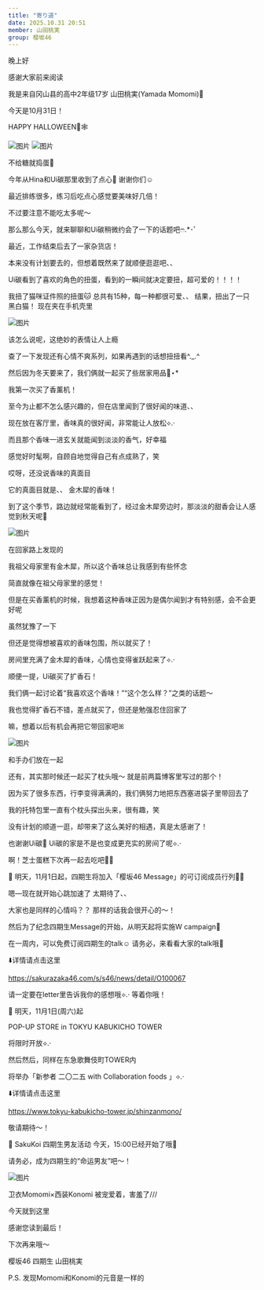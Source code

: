 ```yaml
---
title: "寄り道"
date: 2025.10.31 20:51
member: 山田桃実
group: 樱坂46
---
```


晚上好


感谢大家前来阅读

我是来自冈山县的高中2年级17岁
山田桃実(Yamada Momomi)🍑





今天是10月31日！


HAPPY HALLOWEEN🎃🕸




![图片](https://sakurazaka46.com/files/14/diary/s46/blog/moblog/202510/mobCIyUSQ.jpg)
![图片](https://sakurazaka46.com/files/14/diary/s46/blog/moblog/202510/mob9oALx3.jpg)



不给糖就捣蛋🦇






今年从Hina和Ui碳那里收到了点心🍪
谢谢你们☺︎


最近排练很多，练习后吃点心感觉要美味好几倍！


不过要注意不能吃太多呢〜














那么那么今天，就来聊聊和Ui碳稍微约会了一下的话题吧‪ෆ‪.*･ﾟ


最近，工作结束后去了一家杂货店！


本来没有计划要去的，但想着既然来了就顺便逛逛吧、、



Ui碳看到了喜欢的角色的扭蛋，看到的一瞬间就决定要扭，超可爱的！！！！



我扭了猫咪证件照的扭蛋🐱
总共有15种，每一种都很可爱、、
结果，扭出了一只黑白猫！
现在夹在手机壳里



![图片](https://sakurazaka46.com/files/14/diary/s46/blog/moblog/202510/mobQu7j0e.jpg)


该怎么说呢，这绝妙的表情让人上瘾


查了一下发现还有心情不爽系列，如果再遇到的话想扭扭看^._.^








然后因为冬天要来了，我们俩就一起买了些居家用品🏡⋆*



我第一次买了香薰机！

至今为止都不怎么感兴趣的，但在店里闻到了很好闻的味道、、


现在放在客厅里，香味真的很好闻，非常能让人放松⟡.·

而且那个香味一进玄关就能闻到淡淡的香气，好幸福


感觉好时髦啊，自顾自地觉得自己有点成熟了，笑



哎呀，还没说香味的真面目




它的真面目就是、、
金木犀的香味！





到了这个季节，路边就经常能看到了，经过金木犀旁边时，那淡淡的甜香会让人感觉到秋天呢🍁



![图片](https://sakurazaka46.com/files/14/diary/s46/blog/moblog/202510/mobYcj32j.jpg)

在回家路上发现的




我祖父母家里有金木犀，所以这个香味总让我感到有些怀念



简直就像在祖父母家里的感觉！




但是在买香薰机的时候，我想着这种香味正因为是偶尔闻到才有特别感，会不会更好呢



虽然犹豫了一下



但还是觉得想被喜欢的香味包围，所以就买了！





房间里充满了金木犀的香味，心情也变得雀跃起来了⟡.·








顺便一提，Ui碳买了扩香石！

我们俩一起讨论着“我喜欢这个香味！”“这个怎么样？”之类的话题〜


我也觉得扩香石不错，差点就买了，但还是勉强忍住回家了

嘛，想着以后有机会再把它带回家吧︎ꕤ︎︎



![图片](https://sakurazaka46.com/files/14/diary/s46/blog/moblog/202510/mobZOvy0M.jpg)


和手办们放在一起









还有，其实那时候还一起买了枕头哦〜
就是前两篇博客里写过的那个！



因为买了很多东西，行李变得满满的，我们俩努力地把东西塞进袋子里带回去了

我的托特包里一直有个枕头探出头来，很有趣，笑






没有计划的顺道一逛，却带来了这么美好的相遇，真是太感谢了！


也谢谢Ui碳🥹
Ui碳的家是不是也变成更充实的房间了呢⟡.·



啊！芝士蛋糕下次再一起去吃吧🧀🍰









📢
明天，11月1日起，四期生将加入「樱坂46 Message」的可订阅成员行列🌸📱


嗯—现在就开始心跳加速了
太期待了、、

大家也是同样的心情吗？？
那样的话我会很开心的〜！



然后为了纪念四期生Message的开始，从明天起将实施W campaign🎉


在一周内，可以免费订阅四期生的talk☺︎
请务必，来看看大家的talk哦🌸


⬇️详情请点击这里

https://sakurazaka46.com/s/s46/news/detail/O100067



请一定要在letter里告诉我你的感想哦⟡.·
等着你哦！



📢
明天，11月1日(周六)起

POP-UP STORE in TOKYU KABUKICHO TOWER

将限时开放⟡.·



然后然后，同样在东急歌舞伎町TOWER内

将举办「新参者 二〇二五 with Collaboration foods 」⟡.·



⬇️详情请点击这里

https://www.tokyu-kabukicho-tower.jp/shinzanmono/


敬请期待〜！




📢
SakuKoi 四期生男友活动
今天，15:00已经开始了哦🌸

请务必，成为四期生的“命运男友”吧〜！




![图片](https://sakurazaka46.com/files/14/diary/s46/blog/moblog/202510/mobK7Qkot.jpg)


卫衣Momomi×西装Konomi
被宠爱着，害羞了///











今天就到这里


感谢您读到最后！



下次再来哦〜

樱坂46 四期生 山田桃実








P.S. 发现Momomi和Konomi的元音是一样的